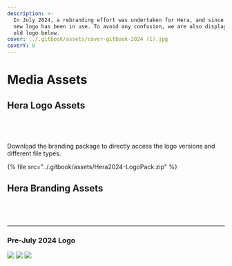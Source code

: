```yaml
---
description: >-
  In July 2024, a rebranding effort was undertaken for Hera, and since then, the
  new logo has been in use. To avoid any confusion, we are also displaying our
  old logo below.
cover: ../.gitbook/assets/cover-gitbook-2024 (1).jpg
coverY: 0
---
```


# Media Assets

## Hera Logo Assets



<div>

<figure><img src="../.gitbook/assets/HeraLogo-square.png" alt=""><figcaption></figcaption></figure>

 

<figure><img src="../.gitbook/assets/Icon.png" alt=""><figcaption></figcaption></figure>

 

<figure><img src="../.gitbook/assets/Icon-square-dark.png" alt=""><figcaption></figcaption></figure>

 

<figure><img src="../.gitbook/assets/HeraLogo-square-dark.png" alt=""><figcaption></figcaption></figure>

</div>

Download the branding package to directly access the logo versions and different file types.

{% file src="../.gitbook/assets/Hera2024-LogoPack.zip" %}

## Hera Branding Assets



<figure><img src="../.gitbook/assets/r1.jpg" alt=""><figcaption></figcaption></figure>

<figure><img src="../.gitbook/assets/hera-q-1.jpg" alt=""><figcaption></figcaption></figure>

<figure><img src="../.gitbook/assets/lansman2.jpg" alt=""><figcaption></figcaption></figure>

<figure><img src="../.gitbook/assets/dca1.jpg" alt=""><figcaption></figcaption></figure>



***

### Pre-July 2024 Logo

![](../.gitbook/assets/logoH-1.jpg) ![](../.gitbook/assets/logoH-2.jpg) ![](../.gitbook/assets/logoSet-2.jpg)

